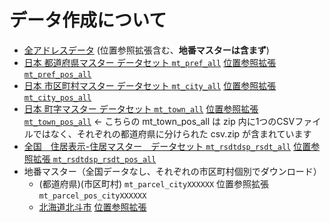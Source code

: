 # データ作成について

* [全アドレスデータ](https://catalog.registries.digital.go.jp/rc/dataset/ba000001) (位置参照拡張含む、**地番マスターは含まず**)
* [日本 都道府県マスター データセット `mt_pref_all`](https://catalog.registries.digital.go.jp/rc/dataset/ba-o1-000000_g2-000001) [位置参照拡張 `mt_pref_pos_all`](https://catalog.registries.digital.go.jp/rc/dataset/ba-o1-000000_g2-000012)
* [日本 市区町村マスター データセット `mt_city_all`](https://catalog.registries.digital.go.jp/rc/dataset/ba-o1-000000_g2-000002) [位置参照拡張 `mt_city_pos_all`](https://catalog.registries.digital.go.jp/rc/dataset/ba-o1-000000_g2-000013)
* [日本 町字マスター データセット `mt_town_all`](https://catalog.registries.digital.go.jp/rc/dataset/ba-o1-000000_g2-000003) [位置参照拡張 `mt_town_pos_all`](https://catalog.registries.digital.go.jp/rc/dataset/ba000004) <- こちらの mt_town_pos_all は zip 内に1つのCSVファイルではなく、それぞれの都道府県に分けられた csv.zip が含まれています
* [全国　住居表示-住居マスター　データセット `mt_rsdtdsp_rsdt_all`](https://catalog.registries.digital.go.jp/rc/dataset/ba000003) [位置参照拡張 `mt_rsdtdsp_rsdt_pos_all`](https://catalog.registries.digital.go.jp/rc/dataset/ba000006)
* 地番マスター（全国データなし、それぞれの市区町村個別でダウンロード）
  * (都道府県)(市区町村) `mt_parcel_cityXXXXXX` 位置参照拡張 `mt_parcel_pos_cityXXXXXX`
  * [北海道北斗市](https://catalog.registries.digital.go.jp/rc/dataset/ba-o1-012360_g2-000010) [位置参照拡張](https://catalog.registries.digital.go.jp/rc/dataset/ba-o1-012360_g2-000011)

